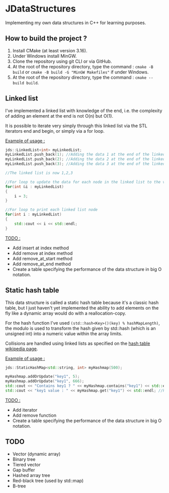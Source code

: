 # JDataStructures
Implementing my own data structures in C++ for learning purposes.

## How to build the project ?
1. Install CMake (at least version 3.16).
2. Under Windows install MinGW.
3. Clone the repository using git CLI or via GitHub.
4. At the root of the repository directory, type the command : ```cmake -B build``` or ```cmake -B build -G "MinGW Makefiles"``` if under Windows.
5. At the root of the repository directory, type the command : ```cmake --build build```.

## Linked list
I've implemented a linked list with knowledge of the end, i.e. the complexity of adding an element at the end is not O(n) but O(1).

It is possible to iterate very simply through this linked list via the STL iterators end and begin, or simply via a for loop.

<ins>Example of usage :</ins>
```c++
jds::LinkedList<int> myLinkedList;
myLinkedList.push_back(1); //Adding the data 1 at the end of the linked list
myLinkedList.push_back(2); //Adding the data 2 at the end of the linked list
myLinkedList.push_back(3); //Adding the data 3 at the end of the linked list

//The linked list is now 1,2,3

//For loop to update the data for each node in the linked list to the value 3, as we use the & operator (reference)
for(int &i : myLinkedList)
{
    i = 3;
}

//For loop to print each linked list node
for(int i : myLinkedList)
{
    std::cout << i << std::endl;
}
```
<ins>TODO : </ins>
* Add insert at index method
* Add remove at index method
* Add remove_at_start method
* Add remove_at_end method
* Create a table specifying the performance of the data structure in big O notation.

## Static hash table
This data structure is called a static hash table because it's a classic hash table, but I just haven't yet implemented the ability to add elements on the fly like a dynamic array would do with a reallocation-copy.

For the hash function I've used ``` (std::hash<Key>()(key) % hashMapLength) ```, the modulo is used to transform the hash given by std::hash (which is an unsigned int) into a numeric value 
within the array limits.

Collisions are handled using linked lists as specified on the [hash table wikipedia page](https://fr.wikipedia.org/wiki/Table_de_hachage#Cha%C3%AEnage).

<ins>Example of usage :</ins>
```c++
jds::StaticHashMap<std::string, int> myHashmap(500);

myHashmap.addOrUpdate("key1", 5);
myHashmap.addOrUpdate("key1", 666);
std::cout << "Contains key1 ? " << myHashmap.contains("key1") << std::endl; //Contains key1 ? : 1
std::cout << "key1 value : " << myHashmap.get("key1") << std::endl; //key1 value : 666
```

<ins>TODO :</ins>
* Add iterator
* Add remove function
* Create a table specifying the performance of the data structure in big O notation.

## TODO
* Vector (dynamic array)
* Binary tree
* Tiered vector
* Gap buffer
* Hashed array tree
* Red-black tree (used by std::map)
* B-tree
